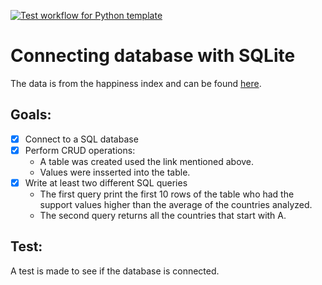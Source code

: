 [![Test workflow for Python template](https://github.com/bugarin10/rd278-w5-sql/actions/workflows/pythonapp.yml/badge.svg)](https://github.com/bugarin10/rd278-w5-sql/actions/workflows/pythonapp.yml)


# Connecting database with SQLite

The data is from the happiness index and can be found [here](https://worldhappiness.report/ed/2023/#appendices-and-data).

## Goals:

- [X] Connect to a SQL database
- [X] Perform CRUD operations:
    - A table was created used the link mentioned above.
    - Values were insserted into the table.
- [X] Write at least two different SQL queries
    - The first query print the first 10 rows of the table who had the support values higher than the average of the countries analyzed.
    - The second query returns all the countries that start with A.

## Test:

A test is made to see if the database is connected.
